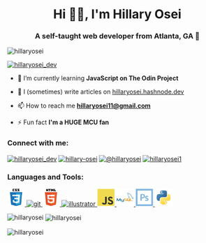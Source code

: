 <h1 align="center">Hi 👋🏾, I'm Hillary Osei</h1>
<h3 align="center">A self-taught web developer from Atlanta, GA 🍑</h3>

<p align="left"> <img src="https://komarev.com/ghpvc/?username=hillaryosei&label=Profile%20views&color=0e75b6&style=flat" alt="hillaryosei" /> </p>

<p align="left"> <a href="https://twitter.com/hillaryosei_dev" target="blank"><img src="https://img.shields.io/twitter/follow/hillaryosei_dev?logo=twitter&style=for-the-badge" alt="hillaryosei_dev" /></a> </p>

- 🌱 I’m currently learning **JavaScript on The Odin Project**

- 📝 I (sometimes) write articles on [hillaryosei.hashnode.dev](hillaryosei.hashnode.dev)

- 📫 How to reach me **hillaryosei11@gmail.com**

- ⚡ Fun fact **I'm a HUGE MCU fan**

<h3 align="left">Connect with me:</h3>
<p align="left">
<a href="https://twitter.com/hillaryosei_dev" target="blank"><img align="center" src="https://raw.githubusercontent.com/rahuldkjain/github-profile-readme-generator/master/src/images/icons/Social/twitter.svg" alt="hillaryosei_dev" height="30" width="40" /></a>
<a href="https://linkedin.com/in/hillary-osei" target="blank"><img align="center" src="https://raw.githubusercontent.com/rahuldkjain/github-profile-readme-generator/master/src/images/icons/Social/linked-in-alt.svg" alt="hillary-osei" height="30" width="40" /></a>
<a href="https://hashnode.com/@hillaryosei" target="blank"><img align="center" src="https://raw.githubusercontent.com/rahuldkjain/github-profile-readme-generator/master/src/images/icons/Social/hashnode.svg" alt="@hillaryosei" height="30" width="40" /></a>
<a href="https://www.hackerrank.com/hillaryosei1" target="blank"><img align="center" src="https://raw.githubusercontent.com/rahuldkjain/github-profile-readme-generator/master/src/images/icons/Social/hackerrank.svg" alt="hillaryosei1" height="30" width="40" /></a>
</p>

<h3 align="left">Languages and Tools:</h3>
<p align="left"> <a href="https://www.w3schools.com/css/" target="_blank" rel="noreferrer"> <img src="https://raw.githubusercontent.com/devicons/devicon/master/icons/css3/css3-original-wordmark.svg" alt="css3" width="40" height="40"/> </a> <a href="https://git-scm.com/" target="_blank" rel="noreferrer"> <img src="https://www.vectorlogo.zone/logos/git-scm/git-scm-icon.svg" alt="git" width="40" height="40"/> </a> <a href="https://www.w3.org/html/" target="_blank" rel="noreferrer"> <img src="https://raw.githubusercontent.com/devicons/devicon/master/icons/html5/html5-original-wordmark.svg" alt="html5" width="40" height="40"/> </a> <a href="https://www.adobe.com/in/products/illustrator.html" target="_blank" rel="noreferrer"> <img src="https://www.vectorlogo.zone/logos/adobe_illustrator/adobe_illustrator-icon.svg" alt="illustrator" width="40" height="40"/> </a> <a href="https://developer.mozilla.org/en-US/docs/Web/JavaScript" target="_blank" rel="noreferrer"> <img src="https://raw.githubusercontent.com/devicons/devicon/master/icons/javascript/javascript-original.svg" alt="javascript" width="40" height="40"/> </a> <a href="https://www.mysql.com/" target="_blank" rel="noreferrer"> <img src="https://raw.githubusercontent.com/devicons/devicon/master/icons/mysql/mysql-original-wordmark.svg" alt="mysql" width="40" height="40"/> </a> <a href="https://www.photoshop.com/en" target="_blank" rel="noreferrer"> <img src="https://raw.githubusercontent.com/devicons/devicon/master/icons/photoshop/photoshop-line.svg" alt="photoshop" width="40" height="40"/> </a> <a href="https://www.python.org" target="_blank" rel="noreferrer"> <img src="https://raw.githubusercontent.com/devicons/devicon/master/icons/python/python-original.svg" alt="python" width="40" height="40"/> </a> </p>

<p><img align="left" src="https://github-readme-stats.vercel.app/api/top-langs?username=hillaryosei&show_icons=true&locale=en&layout=compact" alt="hillaryosei" /></p>

<p>&nbsp;<img align="center" src="https://github-readme-stats.vercel.app/api?username=hillaryosei&show_icons=true&locale=en" alt="hillaryosei" /></p>

<p><img align="center" src="https://github-readme-streak-stats.herokuapp.com/?user=hillaryosei&" alt="hillaryosei" /></p>
